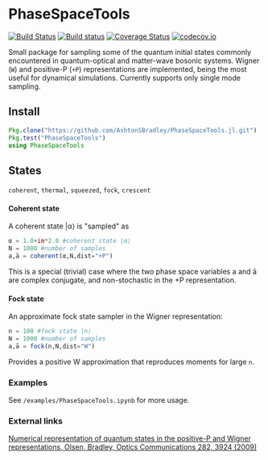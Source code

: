 # PhaseSpaceTools

[![Build Status](https://travis-ci.org/AshtonSBradley/PhaseSpaceTools.jl.svg?branch=master)](https://travis-ci.org/AshtonSBradley/PhaseSpaceTools.jl)
[![Build status](https://ci.appveyor.com/api/projects/status/t6i7kdnpffgnq6pg?svg=true)](https://ci.appveyor.com/project/AshtonSBradley/phasespacetools-jl)
[![Coverage Status](https://coveralls.io/repos/AshtonSBradley/PhaseSpaceTools.jl/badge.svg?branch=master&service=github)](https://coveralls.io/github/AshtonSBradley/PhaseSpaceTools.jl?branch=master)
[![codecov.io](http://codecov.io/github/AshtonSBradley/PhaseSpaceTools.jl/coverage.svg?branch=master)](http://codecov.io/github/AshtonSBradley/PhaseSpaceTools.jl?branch=master)

Small package for sampling some of the quantum initial states commonly encountered in quantum-optical and matter-wave bosonic systems. Wigner (`W`) and positive-P (`+P`) representations are implemented, being the most useful for dynamical simulations. Currently supports only single mode sampling.

## Install

```julia
Pkg.clone("https://github.com/AshtonSBradley/PhaseSpaceTools.jl.git")
Pkg.test("PhaseSpaceTools")
using PhaseSpaceTools
```

## States
`coherent`, `thermal`, `squeezed`, `fock`, `crescent`

#### Coherent state
A coherent state |α⟩ is "sampled" as
```julia
α = 1.0+im*2.0 #coherent state |α⟩
N = 1000 #number of samples
a,ā = coherent(α,N,dist="+P")
```
This is a special (trivial) case where the two phase space variables a and ā are complex conjugate, and non-stochastic in the +P representation.

#### Fock state
An approximate fock state sampler in the Wigner representation:
```julia
n = 100 #fock state |n⟩
N = 1000 #number of samples
a,ā = fock(n,N,dist="W")
```
Provides a positive W approximation that reproduces moments for large `n`.

### Examples

See  `/examples/PhaseSpaceTools.ipynb` for more usage.

### External links
[Numerical representation of quantum states in the positive-P and Wigner representations, Olsen, Bradley, Optics Communications 282, 3924 (2009)](http://dx.doi.org/10.1016/j.optcom.2009.06.033)

